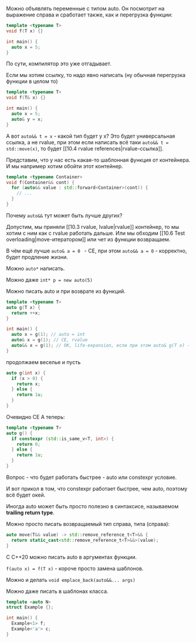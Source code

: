 Можно объявлять переменные с типом auto. Он посмотрит на выражение справа и сработает также, как и перегрузка функции:
```cpp
template <typename T>
void f(T x) {}

int main() {
  auto x = 5;
}
```
По сути, компилятор это уже отгадывает.

Если мы хотим ссылку, то надо явно написать (ну обычная перегрузка функции в целом то)

```cpp
template <typename T>
void f(T& x) {}

int main() {
  auto x = 5;
  auto& y = x;
}
```

А вот `auto&& t = x` - какой тип будет у x? Это будет универсальная ссылка, а не rvalue, при этом если написать всё таки `auto&& t = std::move(x)`, то будет [[10.4 rvalue references|rvalue-ссылка]].

Представим, что у нас есть какая-то шаблонная функция от контейнера. И мы например хотим обойти этот контейнер.

```cpp
template <typename Container>
void f(Container&& cont) {
  for (auto&& value : std::forward<Container>(cont)) {
    // ...
  }
}
```

Почему `auto&&` тут может быть лучше других?

Допустим, мы приняли [[10.3 rvalue, lvalue|rvalue]] контейнер, то мы хотим с ним как с rvalue работать дальше.
Или мы обходим [[10.6 Test overloading|move-итератором]] или чет из функции возвращаем.

В чём ещё лучше
`auto& a = 0 ` - CE, при этом `auto&& a = 0` - корректно, будет продление жизни.

Можно `auto*` написать.

Можно даже `int* p = new auto(5)`

Можно писать auto и при возврате из функций.

```cpp
template <typename T>
auto g(T x) {
  return ++x;
}

int main() {
  auto x = g(1); // auto = int
  auto& x = g(1); // CE, rvalue
  auto&& x = g(1); // OK, life-expansion, если при этом auto& g(T x) - битая ссылка
}
```

продолжаем веселье и пусть

```cpp
auto g(int x) {
  if (x > 0) {
    return x;
  } else {
    return 1u;
  }
}
```
Очевидно CE
А теперь:
```cpp
template <typename T>
auto g() {
  if constexpr (std::is_same_v<T, int>) {
    return 0;
  } else {
    return 1u;
  }
}
```
Вопрос - что будет работать быстрее - auto или constexpr условие. 

И вот прикол в том, что constexpr работает быстрее, чем auto, поэтому всё будет окей.

Иногда auto может быть просто полезно в синтаксисе, называемом **trailing return type**.

Можно просто писать возвращаемый тип справа, типа (справа):
```cpp
auto move(T&& value) -> std::remove_reference_t<T>&& {
  return static_cast<std::remove_reference_t<T>&&>(value);
}
```

С C++20 можно писать auto в аргументах функции.

`f(auto x) = f(T x)` - короче просто замена шаблонов.

Можно и делать `void emplace_back(auto&&... args)`

Можно даже писать в шаблонах класса.

```cpp
template <auto N>
struct Example {};

int main() {
  Example<1> f;
  Example<'a'> c;
}
```
